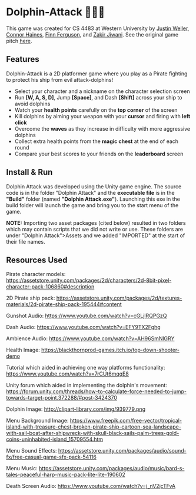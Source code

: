 # Dolphin-Attack 🐬🏴‍☠️

This game was created for CS 4483 at Western University by [Justin Weller](https://github.com/Justin-Weller), [Connor Haines](https://github.com/connor2033), [Finn Ferguson](https://github.com/finn00dev), and [Zakir Jiwani](https://github.com/ZakirJ). See the original game pitch [here](CS4483IndividualGamePitch-JustinWeller.pdf).

## Features

Dolphin-Attack is a 2D platformer game where you play as a Pirate fighting to protect his ship from evil attack-dolphins!

- Select your character and a nickname on the character selection screen
- Run **[W, A, S, D]**, Jump **[Space]**, and Dash **[Shift]** across your ship to avoid dolphins
- Watch your **health points** carefully on the **top corner** of the screen
- Kill dolphins by aiming your weapon with your **cursor** and firing with **left click**
- Overcome the **waves** as they increase in difficulty with more aggressive dolphins
- Collect extra health points from the **magic chest** at the end of each round
- Compare your best scores to your friends on the **leaderboard** screen

## Install & Run

Dolphin Attack was developed using the Unity game engine. The source code is in the folder "Dolphin Attack" and the **executable file** is in the **"Build"** folder (named **"Dolphin Attack.exe"**). Launching this exe in the build folder will launch the game and bring you to the start menu of the game.

**NOTE:** Importing two asset packages (cited below) resulted in two folders which may contain scripts that we did not write or use. These folders are under "Dolphin Attack">Assets and we added "IMPORTED" at the start of their file names.

## Resources Used

Pirate character models:
https://assetstore.unity.com/packages/2d/characters/2d-8bit-pixel-character-pack-106860#description

2D Pirate ship pack:
https://assetstore.unity.com/packages/2d/textures-materials/2d-pirate-ship-pack-195444#content

Gunshot Audio:
https://www.youtube.com/watch?v=cGLjlRQPGzQ

Dash Audio:
https://www.youtube.com/watch?v=EFY9TX2Fghg

Ambience Audio:
https://www.youtube.com/watch?v=AH96SmNlGRY

Health Image:
https://blackthornprod-games.itch.io/top-down-shooter-demo

Tutorial which aided in achieving one way platforms functionality:
https://www.youtube.com/watch?v=7rCUt6mqqE8

Unity forum which aided in implementing the dolphin's movement:
https://forum.unity.com/threads/how-to-calculate-force-needed-to-jump-towards-target-point.372288/#post-3424370

Dolphin Image:
http://clipart-library.com/img/939779.png

Menu Background Image:
https://www.freepik.com/free-vector/tropical-island-with-treasure-chest-broken-pirate-ship-cartoon-sea-landscape-with-sail-boat-after-shipwreck-with-skull-black-sails-palm-trees-gold-coins-uninhabited-island_15709554.htm

Menu Sound Effects:
https://assetstore.unity.com/packages/audio/sound-fx/free-casual-game-sfx-pack-54116

Menu Music:
https://assetstore.unity.com/packages/audio/music/bard-s-tales-peaceful-harp-music-pack-lite-lite-190602

Death Screen Audio:
https://www.youtube.com/watch?v=j_nV2jcTFvA
